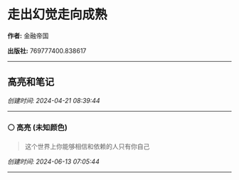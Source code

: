 # 走出幻觉走向成熟

**作者:** 金融帝国

**出版社:** 769777400.838617

---

## 高亮和笔记

*创建时间: 2024-04-21 08:39:44*

---

### ⚪ 高亮 (未知颜色)

> 这个世界上你能够相信和依赖的人只有你自己

*创建时间: 2024-06-13 07:05:44*

---


